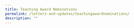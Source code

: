 ```yaml
---
title: Teaching Award Nominations
permalink: /letters-and-updates/teachingawardnominations/
description: ""
---
```

